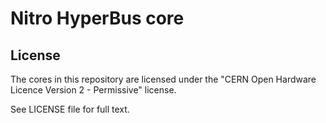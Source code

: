 Nitro HyperBus core
===================


License
-------

The cores in this repository are licensed under the
"CERN Open Hardware Licence Version 2 - Permissive" license.

See LICENSE file for full text.
